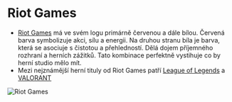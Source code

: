 # Riot Games

* [Riot Games](https://www.riotgames.com/cs) má ve svém logu primárně červenou a dále bílou. Červená barva symbolizuje akci, sílu a energii. Na druhou stranu bíla je barva, která se asociuje s čistotou a přehledností. Dělá dojem příjemného rozhraní a herních zážitků. Tato kombinace perfektně vystihuje co by herní studio mělo mít.
* Mezi nejznámější herní tituly od Riot Games patří [League of Legends](https://www.leagueoflegends.com/cs-cz/) a [VALORANT](https://playvalorant.com/)




![Riot Games](https://cdn.mos.cms.futurecdn.net/uVBLFSRk3BesJvi2ScPBtP.jpg)
